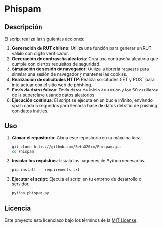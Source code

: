 # Phispam


## Descripción

El script realiza las siguientes acciones:

1. **Generación de RUT chileno**: Utiliza una función para generar un RUT válido con dígito verificador.
2. **Generación de contraseña aleatoria**: Crea una contraseña aleatoria que cumple con ciertos requisitos de seguridad.
3. **Simulación de sesión de navegador**: Utiliza la librería `requests` para simular una sesión de navegador y mantener las cookies.
4. **Realización de solicitudes HTTP**: Realiza solicitudes GET y POST para interactuar con el sitio web de phishing.
5. **Envío de datos falsos**: Envía datos de inicio de sesión y los 50 casilleros de la superclave usando datos aleatorios
6. **Ejecución continua**: El script se ejecuta en un bucle infinito, enviando spam cada 5 segundos para llenar la base de datos del sitio de phishing con datos inútiles.

## Uso

1. **Clonar el repositorio**: Clona este repositorio en tu máquina local.
    ```bash
    git clone https://github.com/SebaG20xx/Phispam.git
    cd Phispam
    ```

2. **Instalar los requisitos**: Instala los paquetes de Python necesarios.
    ```bash
    pip install -r requirements.txt
    ```

3. **Ejecutar el script**: Ejecuta el script en tu entorno de desarrollo o servidor.
    ```bash
    python phispam.py
    ```




## Licencia

Este proyecto está licenciado bajo los términos de la [MIT License](LICENSE).


